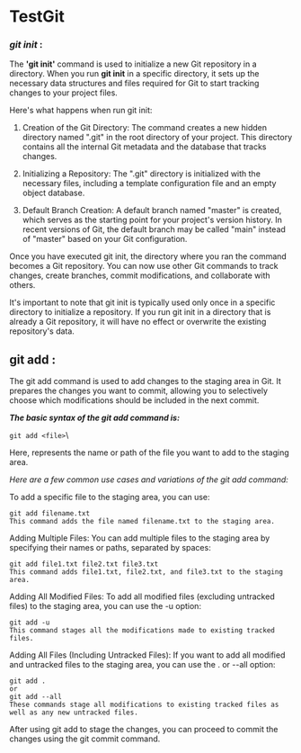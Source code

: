 # TestGit

### *git init* :
The **'git init'** command is used to initialize a new Git repository in a directory. When you run **git init** in a specific directory, it sets up the necessary data structures and files required for Git to start tracking changes to your project files.

Here's what happens when run git init:

1.  Creation of the Git Directory: The command creates a new hidden directory named ".git" in the root directory of your project. This directory contains all the internal Git metadata and the database that tracks changes.

2.  Initializing a Repository: The ".git" directory is initialized with the necessary files, including a template configuration file and an empty object database.

3.  Default Branch Creation: A default branch named "master" is created, which serves as the starting point for your project's version history. In recent versions of Git, the default branch may be called "main" instead of "master" based on your Git configuration.

Once you have executed git init, the directory where you ran the command becomes a Git repository. You can now use other Git commands to track changes, create branches, commit modifications, and collaborate with others.

It's important to note that git init is typically used only once in a specific directory to initialize a repository. If you run git init in a directory that is already a Git repository, it will have no effect or overwrite the existing repository's data.




## **git add :**
The git add command is used to add changes to the staging area in Git. It prepares the changes you want to commit, allowing you to selectively choose which modifications should be included in the next commit.

***The basic syntax of the git add command is:***


`git add <file>`\

Here, <file> represents the name or path of the file you want to add to the staging area.

*Here are a few common use cases and variations of the git add command:*


To add a specific file to the staging area, you can use:
```
git add filename.txt
This command adds the file named filename.txt to the staging area.
```

Adding Multiple Files:
You can add multiple files to the staging area by specifying their names or paths, separated by spaces:
```
git add file1.txt file2.txt file3.txt
This command adds file1.txt, file2.txt, and file3.txt to the staging area.
```

Adding All Modified Files:
To add all modified files (excluding untracked files) to the staging area, you can use the -u option:
```
git add -u
This command stages all the modifications made to existing tracked files.
```

Adding All Files (Including Untracked Files):
If you want to add all modified and untracked files to the staging area, you can use the . or --all option:
```
git add .
or
git add --all
These commands stage all modifications to existing tracked files as well as any new untracked files.
```

After using git add to stage the changes, you can proceed to commit the changes using the git commit command.